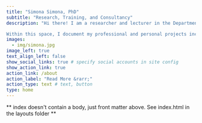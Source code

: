 ```yaml
---
title: "Simona Simona, PhD"
subtitle: "Research, Training, and Consultancy"
description: "Hi there! I am a researcher and lecturer in the Department of Social Work and Sociology at the University of Zambia. I am a research methods expert, competent in qualitative and quantitative techniques as well as computational social science. I am passionate about teaching methods and statistical software packages to new users.

Within this space, I document my professional and personal projects including training courses, workshops, talks and  opinions. I welcome your active engagement on any topic that captures your interests"
images:
  - img/simona.jpg
image_left: true
text_align_left: false
show_social_links: true # specify social accounts in site config
show_action_link: true
action_link: /about
action_label: "Read More &rarr;"
action_type: text # text, button
type: home
---
```


** index doesn't contain a body, just front matter above.
See index.html in the layouts folder **
